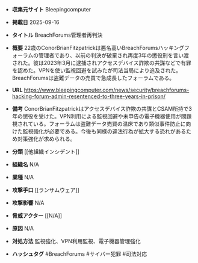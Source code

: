 - **収集元サイト**
Bleepingcomputer

- **掲載日**
2025-09-16

- **タイトル**
BreachForums管理者再判決

- **概要**
22歳のConorBrianFitzpatrickは悪名高いBreachForumsハッキングフォーラムの管理者であり、以前の判決が破棄され再度3年の懲役刑を言い渡された。彼は2023年3月に逮捕されアクセスデバイス詐欺の共謀などで有罪を認めた。VPNを使い監視回避を試みたが司法当局により追及された。BreachForumsは盗難データの売買で急成長したフォーラムである。

- **URL**
https://www.bleepingcomputer.com/news/security/breachforums-hacking-forum-admin-resentenced-to-three-years-in-prison/

- **備考**
ConorBrianFitzpatrickはアクセスデバイス詐欺の共謀とCSAM所持で3年の懲役を受けた。VPN利用による監視回避や未申告の電子機器使用が問題視されている。フォーラムは盗難データ売買の温床であり類似事件防止に向けた監視強化が必要である。今後も同様の違法行為が拡大する恐れがあるため対策強化が求められる。

- **分類**
[[他組織インシデント]]

- **組織名**
N/A

- **業種**
N/A

- **攻撃手口**
[[ランサムウェア]]

- **攻撃影響**
N/A

- **脅威アクター**
[[N/A]]

- **原因**
N/A

- **対処方法**
監視強化、VPN利用監視、電子機器管理強化

- **ハッシュタグ**
#BreachForums #サイバー犯罪 #司法対応
